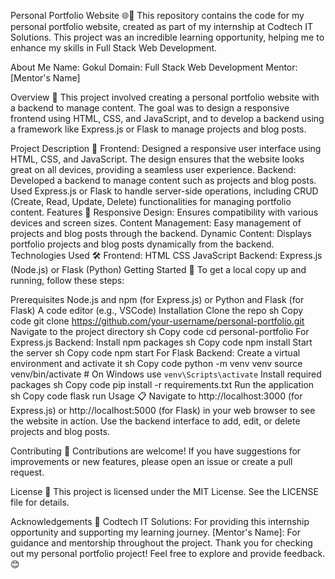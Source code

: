 Personal Portfolio Website 🌐💼
This repository contains the code for my personal portfolio website, created as part of my internship at Codtech IT Solutions. This project was an incredible learning opportunity, helping me to enhance my skills in Full Stack Web Development.

About Me
Name: Gokul
Domain: Full Stack Web Development
Mentor: [Mentor's Name]

Overview 🌟
This project involved creating a personal portfolio website with a backend to manage content. The goal was to design a responsive frontend using HTML, CSS, and JavaScript, and to develop a backend using a framework like Express.js or Flask to manage projects and blog posts.

Project Description 📝
Frontend: Designed a responsive user interface using HTML, CSS, and JavaScript. The design ensures that the website looks great on all devices, providing a seamless user experience.
Backend: Developed a backend to manage content such as projects and blog posts. Used Express.js or Flask to handle server-side operations, including CRUD (Create, Read, Update, Delete) functionalities for managing portfolio content.
Features 🌟
Responsive Design: Ensures compatibility with various devices and screen sizes.
Content Management: Easy management of projects and blog posts through the backend.
Dynamic Content: Displays portfolio projects and blog posts dynamically from the backend.
Technologies Used 🛠️
Frontend:
HTML
CSS
JavaScript
Backend:
Express.js (Node.js) or Flask (Python)
Getting Started 🚀
To get a local copy up and running, follow these steps:

Prerequisites
Node.js and npm (for Express.js) or Python and Flask (for Flask)
A code editor (e.g., VSCode)
Installation
Clone the repo
sh
Copy code
git clone https://github.com/your-username/personal-portfolio.git
Navigate to the project directory
sh
Copy code
cd personal-portfolio
For Express.js Backend:
Install npm packages
sh
Copy code
npm install
Start the server
sh
Copy code
npm start
For Flask Backend:
Create a virtual environment and activate it
sh
Copy code
python -m venv venv
source venv/bin/activate  # On Windows use `venv\Scripts\activate`
Install required packages
sh
Copy code
pip install -r requirements.txt
Run the application
sh
Copy code
flask run
Usage 📋
Navigate to http://localhost:3000 (for Express.js) or http://localhost:5000 (for Flask) in your web browser to see the website in action. Use the backend interface to add, edit, or delete projects and blog posts.

Contributing 🤝
Contributions are welcome! If you have suggestions for improvements or new features, please open an issue or create a pull request.

License 📄
This project is licensed under the MIT License. See the LICENSE file for details.

Acknowledgements 🙏
Codtech IT Solutions: For providing this internship opportunity and supporting my learning journey.
[Mentor's Name]: For guidance and mentorship throughout the project.
Thank you for checking out my personal portfolio project! Feel free to explore and provide feedback. 😊

